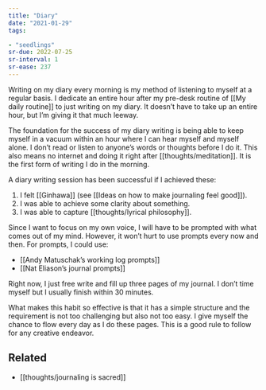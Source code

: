 ```yaml
---
title: "Diary"
date: "2021-01-29"
tags:

- "seedlings"
sr-due: 2022-07-25
sr-interval: 1
sr-ease: 237
---
```


Writing on my diary every morning is my method of listening to myself at a regular basis. I dedicate an entire hour after my pre-desk routine of [[My daily routine]] to just writing on my diary. It doesn’t have to take up an entire hour, but I’m giving it that much leeway.

The foundation for the success of my diary writing is being able to keep myself in a vacuum within an hour where I can hear myself and myself alone. I don’t read or listen to anyone’s words or thoughts before I do it. This also means no internet and doing it right after [[thoughts/meditation]]. It is the first form of writing I do in the morning.

A diary writing session has been successful if I achieved these:

1. I felt [[Ginhawa]] (see [[Ideas on how to make journaling feel good]]).
2. I was able to achieve some clarity about something.
3. I was able to capture [[thoughts/lyrical philosophy]].

Since I want to focus on my own voice, I will have to be prompted with what comes out of my mind. However, it won’t hurt to use prompts every now and then. For prompts, I could use:

- [[Andy Matuschak’s working log prompts]]
- [[Nat Eliason’s journal prompts]]

Right now, I just free write and fill up three pages of my journal. I don’t time myself but I usually finish within 30 minutes.

What makes this habit so effective is that it has a simple structure and the requirement is not too challenging but also not too easy. I give myself the chance to flow every day as I do these pages. This is a good rule to follow for any creative endeavor.

## Related

- [[thoughts/journaling is sacred]]